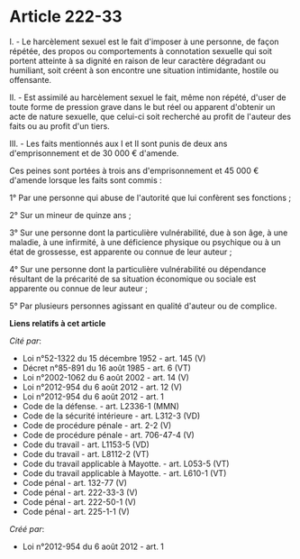# Article 222-33

I. - Le harcèlement sexuel est le fait d'imposer à une personne, de façon répétée, des propos ou comportements à connotation
sexuelle qui soit portent atteinte à sa dignité en raison de leur caractère dégradant ou humiliant, soit créent à son
encontre une situation intimidante, hostile ou offensante. 

II. - Est assimilé au harcèlement sexuel le fait, même non répété, d'user de toute forme de pression grave dans le but réel
ou apparent d'obtenir un acte de nature sexuelle, que celui-ci soit recherché au profit de l'auteur des faits ou au profit
d'un tiers. 

III. - Les faits mentionnés aux I et II sont punis de deux ans d'emprisonnement et de 30 000 € d'amende. 

Ces peines sont portées à trois ans d'emprisonnement et 45 000 € d'amende lorsque les faits sont commis : 

1° Par une personne qui abuse de l'autorité que lui confèrent ses fonctions ; 

2° Sur un mineur de quinze ans ; 

3° Sur une personne dont la particulière vulnérabilité, due à son âge, à une maladie, à une infirmité, à une déficience
physique ou psychique ou à un état de grossesse, est apparente ou connue de leur auteur ; 

4° Sur une personne dont la particulière vulnérabilité ou dépendance résultant de la précarité de sa situation économique ou
sociale est apparente ou connue de leur auteur ; 

5° Par plusieurs personnes agissant en qualité d'auteur ou de complice.

**Liens relatifs à cet article**

_Cité par_:

  - Loi n°52-1322 du 15 décembre 1952 - art. 145 (V)
  - Décret n°85-891 du 16 août 1985 - art. 6 (VT)
  - Loi n°2002-1062 du 6 août 2002 - art. 14 (V)
  - Loi n°2012-954 du 6 août 2012 - art. 12 (V)
  - Loi n°2012-954 du 6 août 2012 - art. 1
  - Code de la défense. - art. L2336-1 (MMN)
  - Code de la sécurité intérieure - art. L312-3 (VD)
  - Code de procédure pénale - art. 2-2 (V)
  - Code de procédure pénale - art. 706-47-4 (V)
  - Code du travail - art. L1153-5 (VD)
  - Code du travail - art. L8112-2 (VT)
  - Code du travail applicable à Mayotte. - art. L053-5 (VT)
  - Code du travail applicable à Mayotte. - art. L610-1 (VT)
  - Code pénal - art. 132-77 (V)
  - Code pénal - art. 222-33-3 (V)
  - Code pénal - art. 222-50-1 (V)
  - Code pénal - art. 225-1-1 (V)

_Créé par_:

  - Loi n°2012-954 du 6 août 2012 - art. 1
